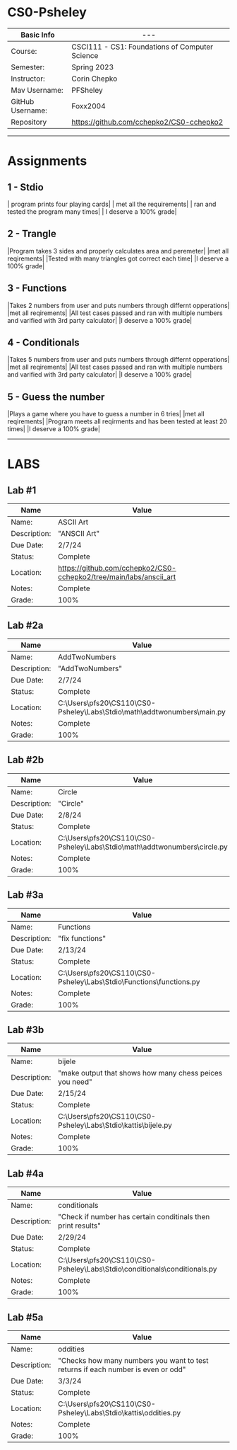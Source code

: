 # CS0-Psheley

| Basic Info | --- |
| --- | ---|
| Course: | CSCI111 - CS1: Foundations of Computer Science |
| Semester: | Spring 2023 |
| Instructor: | Corin Chepko |
| Mav Username: | PFSheley |
| GitHub Username: | Foxx2004 |
| Repository | https://github.com/cchepko2/CS0-cchepko2 |

_______________________________________________________________________________________________________________
# Assignments

## 1 - Stdio
| program prints four playing cards|
| met all the requirements|
| ran and tested the program many times|
| I deserve a 100% grade|

## 2 - Trangle
|Program takes 3 sides and properly calculates area and peremeter|
|met all reqirements|
|Tested with many triangles got correct each time|
|I deserve a 100% grade|

## 3 - Functions
|Takes 2 numbers from user and puts numbers through differnt opperations|
|met all reqirements|
|All test cases passed and ran with multiple numbers and varified with 3rd party calculator|
|I deserve a 100% grade|

## 4 - Conditionals 
|Takes 5 numbers from user and puts numbers through differnt opperations|
|met all reqirements|
|All test cases passed and ran with multiple numbers and varified with 3rd party calculator|
|I deserve a 100% grade|

## 5 - Guess the number
|Plays a game where you have to guess a number in 6 tries|
|met all reqirements|
|Program meets all reqirments and has been tested at least 20 times|
|I deserve a 100% grade|

_______________________________________________________________________________________________________________

# LABS

## Lab #1
| Name | Value |
| --- | --- |
| Name: | ASCII Art |
| Description: | "ANSCII Art" |
| Due Date: | 2/7/24 |
| Status: | Complete |
| Location: | https://github.com/cchepko2/CS0-cchepko2/tree/main/labs/anscii_art |
| Notes: | Complete |
| Grade: | 100% |

## Lab #2a
| Name | Value |
| --- | --- |
| Name: | AddTwoNumbers |
| Description: | "AddTwoNumbers" |
| Due Date: | 2/7/24 |
| Status: | Complete |
| Location: | C:\Users\pfs20\CS110\CS0-Psheley\Labs\Stdio\math\addtwonumbers\main.py |
| Notes: | Complete |
| Grade: | 100% |

## Lab #2b
| Name | Value |
| --- | --- |
| Name: | Circle |
| Description: | "Circle" |
| Due Date: | 2/8/24 |
| Status: | Complete |
| Location: | C:\Users\pfs20\CS110\CS0-Psheley\Labs\Stdio\math\addtwonumbers\circle.py |
| Notes: | Complete |
| Grade: | 100% |

## Lab #3a
| Name | Value |
| --- | --- |
| Name: | Functions |
| Description: | "fix functions" |
| Due Date: | 2/13/24 |
| Status: | Complete |
| Location: |C:\Users\pfs20\CS110\CS0-Psheley\Labs\Stdio\Functions\functions.py|
| Notes: | Complete |
| Grade: | 100% |

## Lab #3b
| Name | Value |
| --- | --- |
| Name: | bijele |
| Description: | "make output that shows how many chess peices you need" |
| Due Date: | 2/15/24 |
| Status: | Complete |
| Location: |C:\Users\pfs20\CS110\CS0-Psheley\Labs\Stdio\kattis\bijele.py|
| Notes: | Complete |
| Grade: | 100% |

## Lab #4a
| Name | Value |
| --- | --- |
| Name: | conditionals |
| Description: | "Check if number has certain conditinals then print results" |
| Due Date: | 2/29/24 |
| Status: | Complete |
| Location: |C:\Users\pfs20\CS110\CS0-Psheley\Labs\Stdio\conditionals\conditionals.py|
| Notes: | Complete |
| Grade: | 100% |

## Lab #5a
| Name | Value |
| --- | --- |
| Name: | oddities |
| Description: | "Checks how many numbers you want to test returns if each number is even or odd" |
| Due Date: | 3/3/24 |
| Status: | Complete |
| Location: |C:\Users\pfs20\CS110\CS0-Psheley\Labs\Stdio\kattis\oddities.py|
| Notes: | Complete |
| Grade: | 100% |
